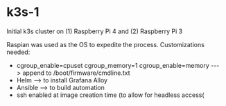# k3s-1
Initial k3s cluster on (1) Raspberry Pi 4 and (2) Raspberry Pi 3

Raspian was used as the OS to expedite the process. 
Customizations needed:
  - cgroup_enable=cpuset cgroup_memory=1 cgroup_enable=memory ---> append to /boot/firmware/cmdline.txt
  - Helm --> to install Grafana Alloy
  - Ansible --> to build automation
  - ssh enabled at image creation time (to allow for headless access(
